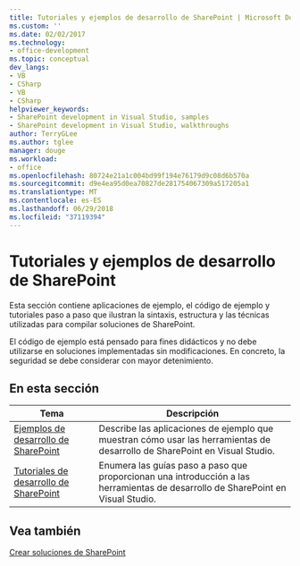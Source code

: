```yaml
---
title: Tutoriales y ejemplos de desarrollo de SharePoint | Microsoft Docs
ms.custom: ''
ms.date: 02/02/2017
ms.technology:
- office-development
ms.topic: conceptual
dev_langs:
- VB
- CSharp
- VB
- CSharp
helpviewer_keywords:
- SharePoint development in Visual Studio, samples
- SharePoint development in Visual Studio, walkthroughs
author: TerryGLee
ms.author: tglee
manager: douge
ms.workload:
- office
ms.openlocfilehash: 80724e21a1c004bd99f194e76179d9c08d6b570a
ms.sourcegitcommit: d9e4ea95d0ea70827de281754067309a517205a1
ms.translationtype: MT
ms.contentlocale: es-ES
ms.lasthandoff: 06/29/2018
ms.locfileid: "37119394"
---
```

# <a name="sharepoint-development-samples-and-walkthroughs"></a>Tutoriales y ejemplos de desarrollo de SharePoint
  Esta sección contiene aplicaciones de ejemplo, el código de ejemplo y tutoriales paso a paso que ilustran la sintaxis, estructura y las técnicas utilizadas para compilar soluciones de SharePoint.  
  
 El código de ejemplo está pensado para fines didácticos y no debe utilizarse en soluciones implementadas sin modificaciones. En concreto, la seguridad se debe considerar con mayor detenimiento.  
  
## <a name="in-this-section"></a>En esta sección
  
|Tema|Descripción|  
|-----------|-----------------|  
|[Ejemplos de desarrollo de SharePoint](../sharepoint/sharepoint-development-samples.md)|Describe las aplicaciones de ejemplo que muestran cómo usar las herramientas de desarrollo de SharePoint en Visual Studio.|  
|[Tutoriales de desarrollo de SharePoint](../sharepoint/sharepoint-development-walkthroughs.md)|Enumera las guías paso a paso que proporcionan una introducción a las herramientas de desarrollo de SharePoint en Visual Studio.|  
  
## <a name="see-also"></a>Vea también
 [Crear soluciones de SharePoint](../sharepoint/create-sharepoint-solutions.md)  
  
